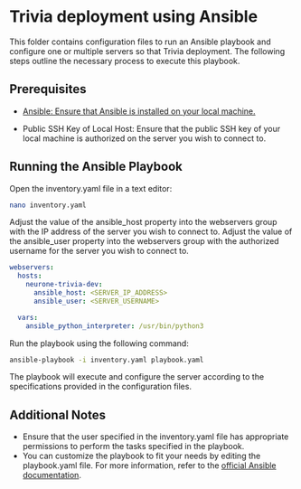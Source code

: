 # Trivia deployment using Ansible
This folder contains configuration files to run an Ansible playbook and configure one or multiple servers so that Trivia deployment. The following steps outline the necessary process to execute this playbook.

## Prerequisites
* [Ansible: Ensure that Ansible is installed on your local machine.](https://docs.ansible.com/ansible/latest/installation_guide/index.html)

* Public SSH Key of Local Host: Ensure that the public SSH key of your local machine is authorized on the server you wish to connect to.

## Running the Ansible Playbook
Open the inventory.yaml file in a text editor:
```bash
nano inventory.yaml
```

Adjust the value of the ansible_host property into the webservers group with the IP address of the server you wish to connect to.
Adjust the value of the ansible_user property into the webservers group with the authorized username for the server you wish to connect to.
```yaml
webservers:
  hosts:
    neurone-trivia-dev:
      ansible_host: <SERVER_IP_ADDRESS>
      ansible_user: <SERVER_USERNAME>

  vars:
    ansible_python_interpreter: /usr/bin/python3
```
Run the playbook using the following command:
```bash
ansible-playbook -i inventory.yaml playbook.yaml
```
The playbook will execute and configure the server according to the specifications provided in the configuration files.

## Additional Notes

* Ensure that the user specified in the inventory.yaml file has appropriate permissions to perform the tasks specified in the playbook.
* You can customize the playbook to fit your needs by editing the playbook.yaml file. For more information, refer to the [official Ansible documentation](https://docs.ansible.com/).
